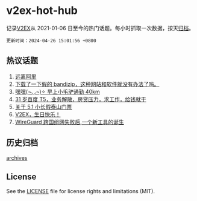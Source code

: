 # v2ex-hot-hub

 记录[V2EX](https://www.v2ex.com/)从 2021-01-06 日至今的热门话题。每小时抓取一次数据，按天[归档](archives)。

`更新时间：2024-04-26 15:01:56 +0800`

## 热议话题

1. [远离阿里](https://www.v2ex.com/t/1035856)
1. [下载了一下假的 bandizip，这种网站和软件就没有办法了吗。](https://www.v2ex.com/t/1035693)
1. [嘿嘿(¬◡¬)✧ 早上小毛驴通勤 40km](https://www.v2ex.com/t/1035801)
1. [31 岁百度 T5，业务解散，房贷压力，求工作，给钱就干](https://www.v2ex.com/t/1035694)
1. [关于 5.1 小长假泰山门票](https://www.v2ex.com/t/1035804)
1. [V2EX，生日快乐！](https://www.v2ex.com/t/1035747)
1. [WireGuard 跨国组网失败后,一个新工具的诞生](https://www.v2ex.com/t/1035681)

## 历史归档

[archives](archives)

## License

See the [LICENSE](LICENSE) file for license rights and limitations (MIT).
